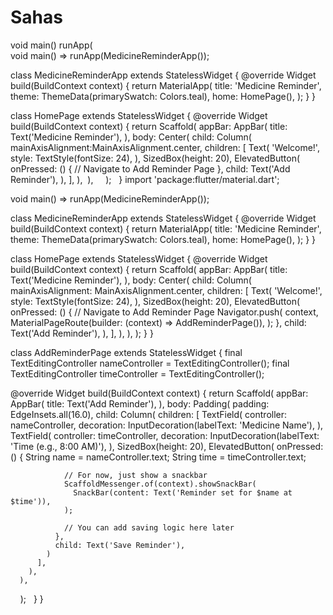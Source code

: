 # Sahas
void main()
runApp(                     
                                                                                                                                                                                                                                                                                                                                                                                                                                                                                                                                                                                                                                                                                                                                                                                                                                                                                                                                                                                                                                                                                                                                                                                                                                                                                                                                                                                                                                                                                                                                                                                                                                                                                                                                                                                                                                                                                                                                                                                                                                                                                                                                                                                                                                                                                                                                                                                                                                                                                                                                                                                                                                                                                                                                                                                                                                                                                                                                                                                                                                                                                                                                                                                                                                                                                                                                                                                                                                                                                                                                                                                                                                                                                                                                                                                                                                                                                                                                                                                                                                                                                                                                                                                                                                                                                                                                                      void main() => runApp(MedicineReminderApp());

class MedicineReminderApp extends StatelessWidget {
  @override
  Widget build(BuildContext context) {
    return MaterialApp(
      title: 'Medicine Reminder',
      theme: ThemeData(primarySwatch: Colors.teal),
      home: HomePage(),
    );
  }
}

class HomePage extends StatelessWidget {
  @override
  Widget build(BuildContext context) {
    return Scaffold(
      appBar: AppBar(
        title: Text('Medicine Reminder'),
      ),
      body: Center(
        child: Column(
          mainAxisAlignment:MainAxisAlignment.center,
          children: [
            Text(
              'Welcome!',
              style: TextStyle(fontSize: 24),
            ),
            SizedBox(height: 20),
            ElevatedButton(
              onPressed: () {
                // Navigate to Add Reminder Page
              },
              child: Text('Add Reminder'),
            ),
          ],
        ),
      ),
    );
  }
  import 'package:flutter/material.dart';

void main() => runApp(MedicineReminderApp());

class MedicineReminderApp extends StatelessWidget {
  @override
  Widget build(BuildContext context) {
    return MaterialApp(
      title: 'Medicine Reminder',
      theme: ThemeData(primarySwatch: Colors.teal),
      home: HomePage(),
    );
  }
}

class HomePage extends StatelessWidget {
  @override
  Widget build(BuildContext context) {
    return Scaffold(
      appBar: AppBar(
        title: Text('Medicine Reminder'),
      ),
      body: Center(
        child: Column(
          mainAxisAlignment: MainAxisAlignment.center,
          children: [
            Text(
              'Welcome!',
              style: TextStyle(fontSize: 24),
            ),
            SizedBox(height: 20),
            ElevatedButton(
              onPressed: () {
                // Navigate to Add Reminder Page
                Navigator.push(
                  context,
                  MaterialPageRoute(builder: (context) => AddReminderPage()),
                );
              },
              child: Text('Add Reminder'),
            ),
          ],
        ),
      ),
    );
  }
}

class AddReminderPage extends StatelessWidget {
  final TextEditingController nameController = TextEditingController();
  final TextEditingController timeController = TextEditingController();

  @override
  Widget build(BuildContext context) {
    return Scaffold(
      appBar: AppBar(
        title: Text('Add Reminder'),
      ),
      body: Padding(
        padding: EdgeInsets.all(16.0),
        child: Column(
          children: [
            TextField(
              controller: nameController,
              decoration: InputDecoration(labelText: 'Medicine Name'),
            ),
            TextField(
              controller: timeController,
              decoration: InputDecoration(labelText: 'Time (e.g., 8:00 AM)'),
            ),
            SizedBox(height: 20),
            ElevatedButton(
              onPressed: () {
                String name = nameController.text;
                String time = timeController.text;

                // For now, just show a snackbar
                ScaffoldMessenger.of(context).showSnackBar(
                  SnackBar(content: Text('Reminder set for $name at $time')),
                );

                // You can add saving logic here later
              },
              child: Text('Save Reminder'),
            )
          ],
        ),
      ),
    );
  }
}
